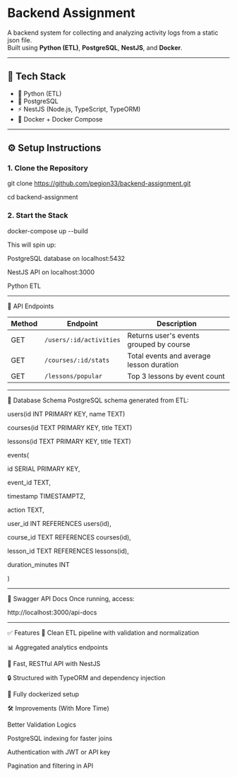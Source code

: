 # Backend Assignment

A backend system for collecting and analyzing activity logs from a static json file.  
Built using **Python (ETL)**, **PostgreSQL**, **NestJS**, and **Docker**.

---

## 🧩 Tech Stack

- 🐍 Python (ETL)
- 🐘 PostgreSQL
- ⚡ NestJS (Node.js, TypeScript, TypeORM)
- 🐳 Docker + Docker Compose

---

## ⚙️ Setup Instructions

### 1. Clone the Repository

git clone https://github.com/pegion33/backend-assignment.git

cd backend-assignment

### 2. Start the Stack

docker-compose up --build

This will spin up:

PostgreSQL database on localhost:5432

NestJS API on localhost:3000

Python ETL

---

🔌 API Endpoints

| Method | Endpoint                | Description                              |
| ------ | ----------------------- | ---------------------------------------- |
| GET    | `/users/:id/activities` | Returns user's events grouped by course  |
| GET    | `/courses/:id/stats`    | Total events and average lesson duration |
| GET    | `/lessons/popular`      | Top 3 lessons by event count             |

---

📜 Database Schema
PostgreSQL schema generated from ETL:

users(id INT PRIMARY KEY, name TEXT)

courses(id TEXT PRIMARY KEY, title TEXT)

lessons(id TEXT PRIMARY KEY, title TEXT)

events(

  id SERIAL PRIMARY KEY,
  
  event_id TEXT,
  
  timestamp TIMESTAMPTZ,
  
  action TEXT,
  
  user_id INT REFERENCES users(id),
  
  course_id TEXT REFERENCES courses(id),
  
  lesson_id TEXT REFERENCES lessons(id),
  
  duration_minutes INT
  
)


---

📖 Swagger API Docs
Once running, access:

http://localhost:3000/api-docs

---

✅ Features
🧼 Clean ETL pipeline with validation and normalization

📊 Aggregated analytics endpoints

🚀 Fast, RESTful API with NestJS

🔒 Structured with TypeORM and dependency injection

🐳 Fully dockerized setup

🛠️ Improvements (With More Time)

Better Validation Logics

PostgreSQL indexing for faster joins

Authentication with JWT or API key

Pagination and filtering in API



